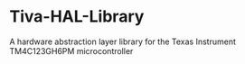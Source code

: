 # Tiva-HAL-Library
A hardware abstraction layer library for the Texas Instrument TM4C123GH6PM microcontroller
